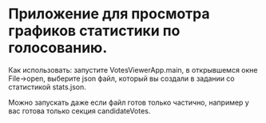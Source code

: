 # Приложение для просмотра графиков статистики по голосованию.

Как использовать: запустите VotesViewerApp.main, в открывшемся окне File->open, 
выберите json файл, который вы создали в задании со статистикой stats.json.

Можно запускать даже если файл готов только частично, 
например у вас готова только секция candidateVotes.
